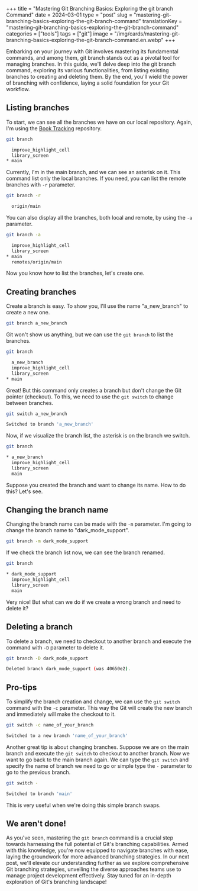 +++
title = "Mastering Git Branching Basics: Exploring the git branch Command"
date = 2024-03-01
type = "post"
slug = "mastering-git-branching-basics-exploring-the-git-branch-command"
translationKey = "mastering-git-branching-basics-exploring-the-git-branch-command"
categories = ["tools"]
tags = ["git"]
image = "/img/cards/mastering-git-branching-basics-exploring-the-git-branch-command.en.webp"
+++

Embarking on your journey with Git involves mastering its fundamental commands, and among them, git branch stands out as a pivotal tool for managing branches. In this guide, we'll delve deep into the git branch command, exploring its various functionalities, from listing existing branches to creating and deleting them. By the end, you'll wield the power of branching with confidence, laying a solid foundation for your Git workflow.

## Listing branches
To start, we can see all the branches we have on our local repository. Again, I'm using the [Book Tracking][book_tracking_repository] repository.

```bash
git branch

  improve_highlight_cell
  library_screen
* main
```

Currently, I'm in the main branch, and we can see an asterisk on it. This command list only the local branches. If you need, you can list the remote branches with `-r` parameter.

```bash
git branch -r

  origin/main
```

You can also display all the branches, both local and remote, by using the `-a` parameter.

```bash
git branch -a

  improve_highlight_cell
  library_screen
* main
  remotes/origin/main
```

Now you know how to list the branches, let's create one.

## Creating branches
Create a branch is easy. To show you, I'll use the name "a_new_branch" to create a new one.

```bash
git branch a_new_branch
```

Git won't show us anything, but we can use the `git branch` to list the branches.

```bash
git branch

  a_new_branch
  improve_highlight_cell
  library_screen
* main
```

Great! But this command only creates a branch but don't change the Git pointer (checkout). To this, we need to use the `git switch` to change between branches.

```bash
git switch a_new_branch

Switched to branch 'a_new_branch'
```

Now, if we visualize the branch list, the asterisk is on the branch we switch.

```bash
git branch

* a_new_branch
  improve_highlight_cell
  library_screen
  main
```

Suppose you created the branch and want to change its name. How to do this? Let's see.

## Changing the branch name
Changing the branch name can be made with the `-m` parameter. I'm going to change the branch name to "dark_mode_support".

```bash
git branch -m dark_mode_support
```

If we check the branch list now, we can see the branch renamed.

```bash
git branch

* dark_mode_support
  improve_highlight_cell
  library_screen
  main
```

Very nice! But what can we do if we create a wrong branch and need to delete it? 

## Deleting a branch
To delete a branch, we need to checkout to another branch and execute the command with `-D` parameter to delete it. 

```bash
git branch -D dark_mode_support

Deleted branch dark_mode_support (was 40650e2).
```

## Pro-tips
To simplify the branch creation and change, we can use the `git switch` command with the `-c` parameter. This way the Git will create the new branch and immediately will make the checkout to it.

```bash
git switch -c name_of_your_branch

Switched to a new branch 'name_of_your_branch'
```

Another great tip is about changing branches. Suppose we are on the main branch and execute the `git switch` to checkout to another branch. Now we want to go back to the main branch again. We can type the `git switch` and specify the name of branch we need to go or simple type the `-` parameter to go to the previous branch.

```bash
git switch -

Switched to branch 'main'
```

This is very useful when we're doing this simple branch swaps.

## We aren't done!
As you've seen, mastering the `git branch` command is a crucial step towards harnessing the full potential of Git's branching capabilities. Armed with this knowledge, you're now equipped to navigate branches with ease, laying the groundwork for more advanced branching strategies. In our next post, we'll elevate our understanding further as we explore comprehensive Git branching strategies, unveiling the diverse approaches teams use to manage project development effectively. Stay tuned for an in-depth exploration of Git's branching landscape!

[book_tracking_repository]: https://github.com/ionixjunior/BookTracking/
